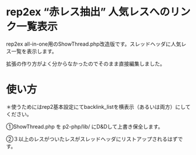 # rep2ex “赤レス抽出” 人気レスへのリンク一覧表示
rep2ex all-in-one用のShowThread.php改造版です。スレッドヘッダに人気レス一覧を表示します。

拡張の作り方がよく分からなかったのでそのまま直接編集しました。

# 使い方

＊使うためにはrep2基本設定にてbacklink_listを横表示（あるいは両方）にしてください。

①ShowThread.php を p2-php/lib/ にD&Dして上書き保全します。

②３以上のレスがついたレスがスレッドヘッダにリストアップされるはずです。
